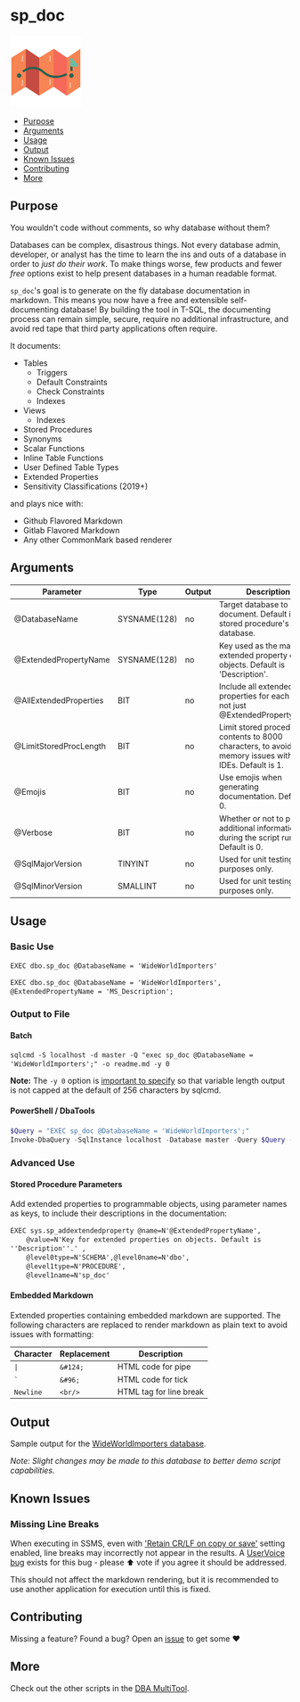 # sp_doc

![sp_doc map logo](assets/map.png "sp_doc map logo")

* [Purpose](#purpose)
* [Arguments](#arguments)
* [Usage](#usage)
* [Output](#output)
* [Known Issues](#known-issues)
* [Contributing](#contributing)
* [More](#more)

## Purpose

You wouldn't code without comments, so why database without them?

Databases can be complex, disastrous things. Not every database admin,
developer, or analyst has the time to learn the ins and outs of a database
in order to *just do their work*. To make things worse, few products and
fewer *free* options exist to help present databases in a human readable format.

`sp_doc`'s goal is to generate on the fly database documentation in
markdown. This means you now have a free and extensible
self-documenting database! By building the tool in T-SQL, the documenting
process can remain simple, secure, require no additional infrastructure, and avoid
red tape that third party applications often require.

It documents:

* Tables
  * Triggers
  * Default Constraints
  * Check Constraints
  * Indexes
* Views
  * Indexes
* Stored Procedures
* Synonyms
* Scalar Functions
* Inline Table Functions
* User Defined Table Types
* Extended Properties
* Sensitivity Classifications (2019+)

and plays nice with:

* Github Flavored Markdown
* Gitlab Flavored Markdown
* Any other CommonMark based renderer

## Arguments

| Parameter | Type | Output | Description |
| --- | --- | --- | --- |
| @DatabaseName | SYSNAME(128) | no | Target database to document. Default is the stored procedure's database. |
| @ExtendedPropertyName | SYSNAME(128) | no | Key used as the main extended property on objects. Default is 'Description'. |
| @AllExtendedProperties | BIT | no | Include all extended properties for each object, not just @ExtendedPropertyName. |
| @LimitStoredProcLength | BIT | no | Limit stored procedure contents to 8000 characters, to avoid memory issues with some IDEs. Default is 1. |
| @Emojis | BIT | no | Use emojis when generating documentation. Default is 0. |
| @Verbose | BIT | no | Whether or not to print additional information during the script run. Default is 0. |
| @SqlMajorVersion | TINYINT | no | Used for unit testing purposes only. |
| @SqlMinorVersion | SMALLINT | no | Used for unit testing purposes only. |

## Usage

### Basic Use

```tsql
EXEC dbo.sp_doc @DatabaseName = 'WideWorldImporters'
```

```tsql
EXEC dbo.sp_doc @DatabaseName = 'WideWorldImporters', @ExtendedPropertyName = 'MS_Description';
```

### Output to File

#### Batch

```batchfile
sqlcmd -S localhost -d master -Q "exec sp_doc @DatabaseName = 'WideWorldImporters';" -o readme.md -y 0
```

**Note:** The `-y 0` option is [important to specify][sqlcmd] so that variable length
output is not capped at the default of 256 characters by sqlcmd.

#### PowerShell / DbaTools

```powershell
$Query = "EXEC sp_doc @DatabaseName = 'WideWorldImporters';"
Invoke-DbaQuery -SqlInstance localhost -Database master -Query $Query -As SingleValue | Out-File readme.md
```

### Advanced Use

#### Stored Procedure Parameters

Add extended properties to programmable objects, using parameter names as keys,
to include their descriptions in the documentation:

```tsql
EXEC sys.sp_addextendedproperty @name=N'@ExtendedPropertyName',
    @value=N'Key for extended properties on objects. Default is ''Description''.' ,
    @level0type=N'SCHEMA',@level0name=N'dbo',
    @level1type=N'PROCEDURE',
    @level1name=N'sp_doc'
```

#### Embedded Markdown

Extended properties containing embedded markdown are supported. The following characters
are replaced to render markdown as plain text to avoid issues with formatting:

| Character | Replacement | Description |
| --------- | ----------- | ----------- |
| `\|` | `&#124;` | HTML code for pipe |
| ``` ` ``` | `&#96;` | HTML code for tick |
| `Newline` | `<br/>` | HTML tag for line break |

## Output

Sample output for the [WideWorldImporters database][sample].

*Note: Slight changes may be made to this database to better demo script capabilities.*

## Known Issues

### Missing Line Breaks

When executing in SSMS, even with ['Retain CR/LF on copy or save'][so]
setting enabled, line breaks may incorrectly
not appear in the results.
A [UserVoice bug][UVBug] exists for this bug - please :arrow_up: vote if you
agree it should be addressed.

This should not affect the markdown rendering, but it is
recommended to use another application for execution
until this is fixed.

## Contributing

Missing a feature? Found a bug? Open an [issue][issue] to get some :heart:

## More

Check out the other scripts in the [DBA MultiTool][tool].

[tool]: https://dba-multitool.org
[issue]: https://github.com/LowlyDBA/dba-multitool/issues
[sample]: assets/WideWorldImporters.md
[so]: https://stackoverflow.com/a/37284582/4406684
[sqlcmd]: https://docs.microsoft.com/en-us/sql/tools/sqlcmd-utility?view=sql-server-ver15#command-line-options
[UVBug]: https://feedback.azure.com/forums/908035-sql-server/suggestions/32899324-ssms-ignores-final-r-n-crlf-carriage-return
